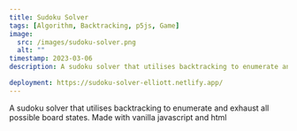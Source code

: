 ```yaml
---
title: Sudoku Solver
tags: [Algorithm, Backtracking, p5js, Game]
image:
  src: /images/sudoku-solver.png
  alt: ""
timestamp: 2023-03-06
description: A sudoku solver that utilises backtracking to enumerate and exhaust all possible board states.

deployment: https://sudoku-solver-elliott.netlify.app/
---
```


A sudoku solver that utilises backtracking to enumerate and exhaust all possible board states.
Made with vanilla javascript and html
